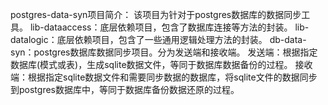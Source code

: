 postgres-data-syn项目简介：
该项目为针对于postgres数据库的数据同步工具。
lib-dataaccess：底层依赖项目，包含了数据库连接等方法的封装。
lib-datalogic：底层依赖项目，包含了一些通用逻辑处理方法的封装。
db-data-syn：postgres数据库数据同步项目。分为发送端和接收端。
			 发送端：根据指定数据库(模式或表)，生成sqlite数据文件，等同于数据库数据备份的过程。
			 接收端：根据指定sqlite数据文件和需要同步数据的数据库，将sqlite文件的数据同步到postgres数据库中，等同于数据库备份数据还原的过程。
			 